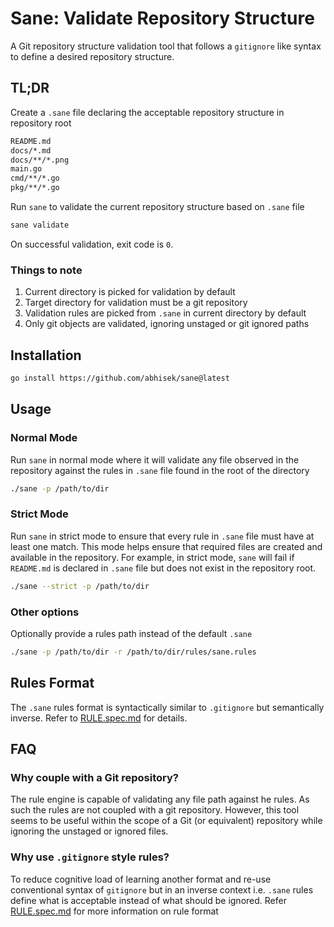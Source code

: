 # Sane: Validate Repository Structure
A Git repository structure validation tool that follows a `gitignore` like syntax to define a desired repository structure. 

## TL;DR

Create a `.sane` file declaring the acceptable repository structure in
repository root

```bash
README.md
docs/*.md
docs/**/*.png
main.go
cmd/**/*.go
pkg/**/*.go
```

Run `sane` to validate the current repository structure based on `.sane` file

```bash
sane validate
```

On successful validation, exit code is `0`.

### Things to note

1. Current directory is picked for validation by default
2. Target directory for validation must be a git repository
3. Validation rules are picked from `.sane` in current directory by default
4. Only git objects are validated, ignoring unstaged or git ignored paths

## Installation

```bash
go install https://github.com/abhisek/sane@latest
```

## Usage

### Normal Mode

Run `sane` in normal mode where it will validate any file observed in the repository against the rules in `.sane` file found in the root of the directory

```bash
./sane -p /path/to/dir
```

### Strict Mode

Run `sane` in strict mode to ensure that every rule in `.sane` file must have at least one match. This mode helps ensure that required files are created and available in the repository. For example, in strict mode, `sane` will fail if `README.md` is declared in `.sane` file but does not exist in the repository root.

```bash
./sane --strict -p /path/to/dir
```

### Other options

Optionally provide a rules path instead of the default `.sane`

```bash
./sane -p /path/to/dir -r /path/to/dir/rules/sane.rules
```

## Rules Format

The `.sane` rules format is syntactically similar to `.gitignore` but
semantically inverse. Refer to [RULE.spec.md](RULE.spec.md) for details.

## FAQ

### Why couple with a Git repository?

The rule engine is capable of validating any file path against he rules. As
such the rules are not coupled with a git repository. However, this tool seems
to be useful within the scope of a Git (or equivalent) repository while
ignoring the unstaged or ignored files.

### Why use `.gitignore` style rules?

To reduce cognitive load of learning another format and re-use conventional
syntax of `gitignore` but in an inverse context i.e. `.sane` rules define what
is acceptable instead of what should be ignored. Refer
[RULE.spec.md](RULE.spec.md) for more information on rule format
